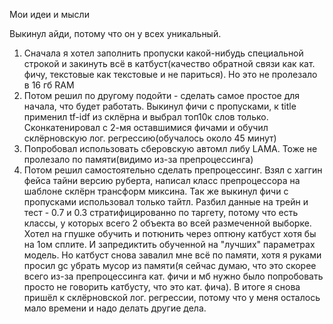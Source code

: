 

Мои идеи и мысли

Выкинул айди, потому что он у всех уникальный.

1. Сначала я хотел заполнить пропуски какой-нибудь специальной строкой и закинуть всё в катбуст(качество обратной связи как кат. фичу, текстовые как текстовые и не париться). Но это не пролезало в 16 гб RAM
2. Потом решил по другому подойти - сделать самое простое для начала, что будет работать. Выкинул фичи с пропусками, к title применил tf-idf из склёрна и выбрал топ10к слов только. Сконкатенировал с 2-мя оставшимися фичами и обучил склёрновскую лог. регрессию(обучалось около 45 минут)
3. Попробовал использовать сберовскую автомл либу LAMA. Тоже не пролезало по памяти(видимо из-за препроцессинга)
4. Потом решил самостоятельно сделать препроцессинг. Взял с хаггин фейса тайни версию руберта, написал класс препроцессора на шаблоне склёрн трансформ миксина. Так же выкинул фичи с пропусками использовал только тайтл. Разбил данные на трейн и тест - 0.7 и 0.3 стратифицированно по таргету, потому что есть классы, у которых всего 2 объекта во всей размеченной выборке. Хотел на гпушке обучить и потюнить через оптюну катбуст хотя бы на 1ом сплите. И запредиктить обученной на "лучших" параметрах модель. Но катбуст снова завалил мне всё по памяти, хотя я руками просил gc убрать мусор из памяти(я сейчас думаю, что это скорее всего из-за препроцессинга кат. фичи и мб нужно было попробовать просто не говорить катбусту, что это кат. фича). В итоге я снова пришёл к склёрновской лог. регрессии, потому что у меня осталось мало времени и надо делать другие дела.

